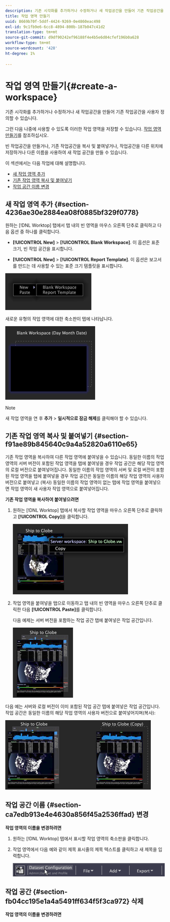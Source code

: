 ```yaml
---
description: 기존 시각화를 추가하거나 수정하거나 새 작업공간을 만들어 기존 작업공간을 사용자 정의할 수 있습니다.
title: 작업 영역 만들기
uuid: 8669b70f-5ddf-4424-9269-0e4860eac498
exl-id: 9c1fb9e6-6cc8-4894-800b-187b047c41d2
translation-type: tm+mt
source-git-commit: d9df90242ef96188f4e4b5e6d04cfef196b0a628
workflow-type: tm+mt
source-wordcount: '428'
ht-degree: 1%

---
```


# 작업 영역 만들기{#create-a-workspace}

기존 시각화를 추가하거나 수정하거나 새 작업공간을 만들어 기존 작업공간을 사용자 정의할 수 있습니다.

그런 다음 나중에 사용할 수 있도록 이러한 작업 영역을 저장할 수 있습니다. [작업 영역 만들기](../../../home/c-get-started/c-work-worksp/c-create-worksp.md#concept-d8bc99d7739e4eaeab2a02b022394a31)를 참조하십시오.

빈 작업공간을 만들거나, 기존 작업공간을 복사 및 붙여넣거나, 작업공간을 다른 위치에 저장하거나 다른 이름을 사용하여 새 작업 공간을 만들 수 있습니다.

이 섹션에서는 다음 작업에 대해 설명합니다.

* [새 작업 영역 추가](../../../home/c-get-started/c-work-worksp/c-create-worksp.md#section-4236ae30e2884ea08f0885bf329f0778)
* [기존 작업 영역 복사 및 붙여넣기](../../../home/c-get-started/c-work-worksp/c-create-worksp.md#section-f91ae89b845640c9a4a52820a6110e65)
* [작업 공간 이름 변경](../../../home/c-get-started/c-work-worksp/c-create-worksp.md#section-ca7edb913e4e4630a856f45a2536ffad)

## 새 작업 영역 추가 {#section-4236ae30e2884ea08f0885bf329f0778}

원하는 [!DNL Worktop] 탭에서 탭 내의 빈 영역을 마우스 오른쪽 단추로 클릭하고 다음 옵션 중 하나를 클릭합니다.

* **[!UICONTROL New]** > **[!UICONTROL Blank Workspace]**. 이 옵션은 표준 크기, 빈 작업 공간을 표시합니다.

* **[!UICONTROL New]** >  **[!UICONTROL Report Template]**. 이 옵션은 보고서를 만드는 데 사용할 수 있는 표준 크기 템플릿을 표시합니다.

![](assets/mnu_workspaceManager.png)

새로운 유형의 작업 영역에 대한 축소판이 탭에 나타납니다.

![](assets/mnu_workspaceManager_Newwksp.png)

>[!NOTE]
>
>새 작업 영역을 연 후 **추가** > **일시적으로 잠금 해제**&#x200B;를 클릭해야 할 수 있습니다.

## 기존 작업 영역 복사 및 붙여넣기 {#section-f91ae89b845640c9a4a52820a6110e65}

기존 작업 영역을 복사하여 다른 작업 영역에 붙여넣을 수 있습니다. 동일한 이름의 작업 영역의 서버 버전이 포함된 작업 영역을 탭에 붙여넣을 경우 작업 공간은 해당 작업 영역의 로컬 버전으로 붙여넣어집니다. 동일한 이름의 작업 영역의 서버 및 로컬 버전이 포함된 작업 영역을 탭에 붙여넣을 경우 작업 공간은 동일한 이름의 해당 작업 영역의 사용자 버전으로 붙여넣고 (복사) 동일한 이름의 작업 영역이 없는 탭에 작업 영역을 붙여넣으면 작업 영역이 새 사용자 작업 영역으로 붙여넣어집니다.

**기존 작업 영역을 복사하여 붙여넣으려면**

1. 원하는 [!DNL Worktop] 탭에서 복사할 작업 영역을 마우스 오른쪽 단추로 클릭하고 **[!UICONTROL Copy]**&#x200B;을 클릭합니다.

   ![](assets/mnu_workspaceManager_Copywksp.png)

1. 작업 영역을 붙여넣을 탭으로 이동하고 탭 내의 빈 영역을 마우스 오른쪽 단추로 클릭한 다음 **[!UICONTROL Paste]**&#x200B;를 클릭합니다.

   다음 예제는 서버 버전을 포함하는 작업 공간 탭에 붙여넣은 작업 공간입니다.

   ![](assets/mnu_workspaceManager_Copywksp_PasteSameNameServerWks.png)

다음 예는 서버와 로컬 버전이 이미 포함된 작업 공간 탭에 붙여넣은 작업 공간입니다. 작업 공간은 동일한 이름의 해당 작업 영역의 사용자 버전으로 붙여넣어지며(복사):

![](assets/mnu_workspaceManager_Copywksp_PasteSameNameLocalWks.png)

## 작업 공간 이름 {#section-ca7edb913e4e4630a856f45a2536ffad} 변경

**작업 영역의 이름을 변경하려면**

1. 원하는 [!DNL Worktop] 탭에서 표시할 작업 영역의 축소판을 클릭합니다.
1. 작업 영역에서 다음 예와 같이 제목 표시줄의 제목 텍스트를 클릭하고 새 제목을 입력합니다.

   ![](assets/wsp_changeTitle.png)

## 작업 공간 {#section-fb04cc195e1a4a5491ff634f5f3ca972} 삭제

**작업 영역의 이름을 변경하려면**
